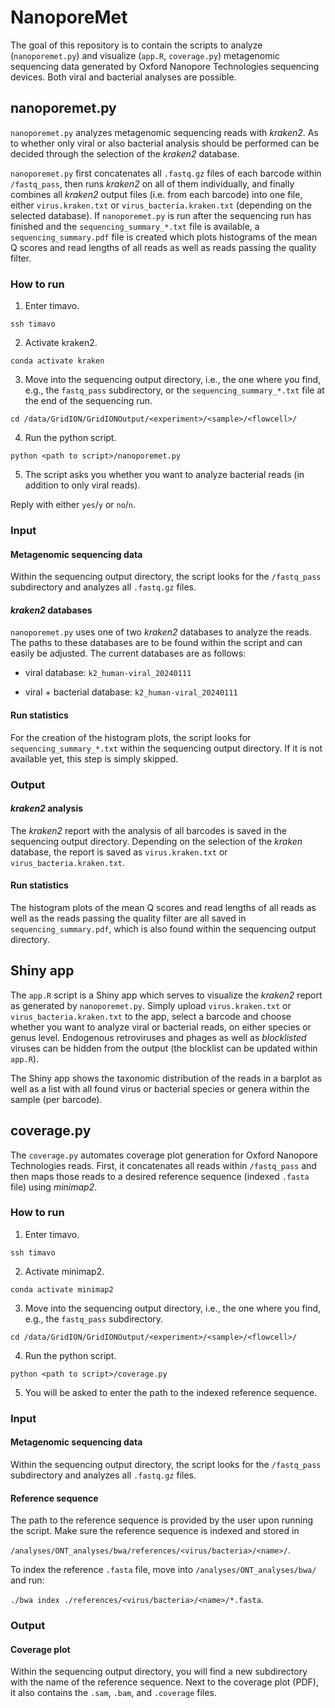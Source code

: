 <!-- README.md is generated from README.Rmd. Please edit that file -->

# NanoporeMet

The goal of this repository is to contain the scripts to analyze
(`nanoporemet.py`) and visualize (`app.R`, `coverage.py`) metagenomic
sequencing data generated by Oxford Nanopore Technologies sequencing
devices. Both viral and bacterial analyses are possible.

## nanoporemet.py

`nanoporemet.py` analyzes metagenomic sequencing reads with *kraken2*.
As to whether only viral or also bacterial analysis should be performed
can be decided through the selection of the *kraken2* database.

`nanoporemet.py` first concatenates all `.fastq.gz` files of each
barcode within `/fastq_pass`, then runs *kraken2* on all of them
individually, and finally combines all *kraken2* output files (i.e. from
each barcode) into one file, either `virus.kraken.txt` or
`virus_bacteria.kraken.txt` (depending on the selected database). If
`nanoporemet.py` is run after the sequencing run has finished and the
`sequencing_summary_*.txt` file is available, a `sequencing_summary.pdf`
file is created which plots histograms of the mean Q scores and read
lengths of all reads as well as reads passing the quality filter.

### How to run

1.  Enter timavo.

`ssh timavo`

2.  Activate kraken2.

`conda activate kraken`

3.  Move into the sequencing output directory, i.e., the one where you
    find, e.g., the `fastq_pass` subdirectory, or the
    `sequencing_summary_*.txt` file at the end of the sequencing run.

`cd /data/GridION/GridIONOutput/<experiment>/<sample>/<flowcell>/`

4.  Run the python script.

`python <path to script>/nanoporemet.py`

5.  The script asks you whether you want to analyze bacterial reads (in
    addition to only viral reads).

Reply with either `yes`/`y` or `no`/`n`.

### Input

#### Metagenomic sequencing data

Within the sequencing output directory, the script looks for the
`/fastq_pass` subdirectory and analyzes all `.fastq.gz` files.

#### *kraken2* databases

`nanoporemet.py` uses one of two *kraken2* databases to analyze the
reads. The paths to these databases are to be found within the script
and can easily be adjusted. The current databases are as follows:

- viral database: `k2_human-viral_20240111`

- viral + bacterial database: `k2_human-viral_20240111`

#### Run statistics

For the creation of the histogram plots, the script looks for
`sequencing_summary_*.txt` within the sequencing output directory. If it
is not available yet, this step is simply skipped.

### Output

#### *kraken2* analysis

The *kraken2* report with the analysis of all barcodes is saved in the
sequencing output directory. Depending on the selection of the *kraken*
database, the report is saved as `virus.kraken.txt` or
`virus_bacteria.kraken.txt`.

#### Run statistics

The histogram plots of the mean Q scores and read lengths of all reads
as well as the reads passing the quality filter are all saved in
`sequencing_summary.pdf`, which is also found within the sequencing
output directory.

## Shiny app

The `app.R` script is a Shiny app which serves to visualize the
*kraken2* report as generated by `nanoporemet.py`. Simply upload
`virus.kraken.txt` or `virus_bacteria.kraken.txt` to the app, select a
barcode and choose whether you want to analyze viral or bacterial reads,
on either species or genus level. Endogenous retroviruses and phages as
well as *blocklisted* viruses can be hidden from the output (the
blocklist can be updated within `app.R`).

The Shiny app shows the taxonomic distribution of the reads in a barplot
as well as a list with all found virus or bacterial species or genera
within the sample (per barcode).

## coverage.py

The `coverage.py` automates coverage plot generation for Oxford Nanopore
Technologies reads. First, it concatenates all reads within
`/fastq_pass` and then maps those reads to a desired reference sequence
(indexed `.fasta` file) using *minimap2*.

### How to run

1.  Enter timavo.

`ssh timavo`

2.  Activate minimap2.

`conda activate minimap2`

3.  Move into the sequencing output directory, i.e., the one where you
    find, e.g., the `fastq_pass` subdirectory.

`cd /data/GridION/GridIONOutput/<experiment>/<sample>/<flowcell>/`

4.  Run the python script.

`python <path to script>/coverage.py`

5.  You will be asked to enter the path to the indexed reference
    sequence.

### Input

#### Metagenomic sequencing data

Within the sequencing output directory, the script looks for the
`/fastq_pass` subdirectory and analyzes all `.fastq.gz` files.

#### Reference sequence

The path to the reference sequence is provided by the user upon running
the script. Make sure the reference sequence is indexed and stored in

`/analyses/ONT_analyses/bwa/references/<virus/bacteria>/<name>/`.

To index the reference `.fasta` file, move into
`/analyses/ONT_analyses/bwa/` and run:

`./bwa index ./references/<virus/bacteria>/<name>/*.fasta`.

### Output

#### Coverage plot

Within the sequencing output directory, you will find a new subdirectory
with the name of the reference sequence. Next to the coverage plot
(PDF), it also contains the `.sam`, `.bam`, and `.coverage` files.

